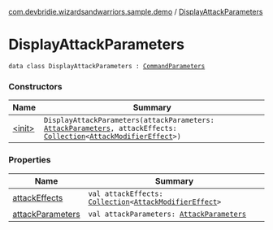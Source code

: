 [com.devbridie.wizardsandwarriors.sample.demo](../index.md) / [DisplayAttackParameters](.)

# DisplayAttackParameters

`data class DisplayAttackParameters : `[`CommandParameters`](../../com.devbridie.wizardsandwarriors.framework/-command-parameters/index.md)

### Constructors

| Name | Summary |
|---|---|
| [&lt;init&gt;](-init-.md) | `DisplayAttackParameters(attackParameters: `[`AttackParameters`](../../com.devbridie.wizardsandwarriors.sample.attack/-attack-parameters/index.md)`, attackEffects: `[`Collection`](https://kotlinlang.org/api/latest/jvm/stdlib/kotlin.collections/-collection/index.html)`<`[`AttackModifierEffect`](../../com.devbridie.wizardsandwarriors.sample.attack/-attack-modifier-effect.md)`>)` |

### Properties

| Name | Summary |
|---|---|
| [attackEffects](attack-effects.md) | `val attackEffects: `[`Collection`](https://kotlinlang.org/api/latest/jvm/stdlib/kotlin.collections/-collection/index.html)`<`[`AttackModifierEffect`](../../com.devbridie.wizardsandwarriors.sample.attack/-attack-modifier-effect.md)`>` |
| [attackParameters](attack-parameters.md) | `val attackParameters: `[`AttackParameters`](../../com.devbridie.wizardsandwarriors.sample.attack/-attack-parameters/index.md) |
